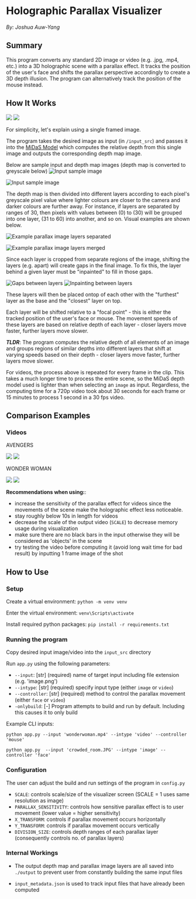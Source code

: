 # Holographic Parallax Visualizer

*By: Joshua Auw-Yang*

## Summary

This program converts any standard 2D image or video (e.g. .jpg, .mp4, etc.) into a 3D holographic scene with a parallax effect. It tracks the position of the user's face and shifts the parallax perspective accordingly to create a 3D depth illusion. The program can alternatively track the position of the mouse instead.

## How It Works

![](/markdown_sample_assets/gwen_stacy_parallax.gif)
![](/markdown_sample_assets/parallax_sensitive_wonderwoman.gif)

For simplicity, let's explain using a single framed image.

The program takes the desired image as input (in `/input_src`) and passes it into the [MiDaS Model](https://pytorch.org/hub/intelisl_midas_v2/) which computes the relative depth from this single image and outputs the corresponding depth map image.

Below are sample input and depth map images (depth map is converted to greyscale below)
![Input sample image](/markdown_sample_assets/gwen_stacy_src.JPG "Sample Input")

![Input sample image](/markdown_sample_assets/gwen_stacy_depth_map.jpg "Sample Depth map computed by MiDaS in grayscale")


The depth map is then divided into different layers according to each pixel's greyscale pixel value where lighter colours are closer to the camera and darker colours are further away. For instance, if layers are separated by ranges of 30, then pixels with values between (0) to (30) will be grouped into one layer, (31 to 60) into another, and so on. Visual examples are shown below.

![Example parallax image layers separated](/markdown_sample_assets/separated_parallax_sample_layers.jpg)

![Example parallax image layers merged](/markdown_sample_assets/combined_parallax_sample_layers.jpg)

Since each layer is cropped from separate regions of the image,  shifting the layers (e.g. apart) will create gaps in the final image. To fix this, the layer behind a given layer must be "inpainted" to fill in those gaps. 

![Gaps between layers](/markdown_sample_assets/gaps_in_layers.JPG)
![Inpainting between layers](/markdown_sample_assets/inpainted_layers.JPG)

These layers will then be placed ontop of each other with the "furthest" layer as the base and the "closest" layer on top.

Each layer will be shifted relative to a "focal point" - this is either the tracked position of the user's face or mouse. The movement speeds of these layers are based on relative depth of each layer - closer layers move faster, further layers move slower.

***TLDR***: The program computes the relative depth of all elements of an image and groups regions of similar depths into different layers that shift at varying speeds based on their depth - closer layers move faster, further layers move slower.

For videos, the process above is repeated for every frame in the clip. This takes a much longer time to process the entire scene, so the MiDaS depth model used is lighter than when selecting an `image` as input. Regardless, the computing time for a 720p video took about 30 seconds for each frame or 15 minutes to process 1 second in a 30 fps video.

## Comparison Examples

### Videos

AVENGERS

![](/markdown_sample_assets/regular_avengers.gif)
![](/markdown_sample_assets/parallax_sensitive_avengers.gif)

WONDER WOMAN

![](/markdown_sample_assets/regular_wonderwoman.gif)
![](/markdown_sample_assets/parallax_sensitive_wonderwoman.gif)


**Recommendations when using:**: 
* increase the sensitivity of the parallax effect for videos since the movements of the scene make the holographic effect less noticeable.
* stay roughly below 10s in length for videos
* decrease the scale of the output video (`SCALE`) to decrease memory usage during visualization
* make sure there are no black bars in the input otherwise they will be considered as 'objects' in the scene
* try testing the video before computing it (avoid long wait time for bad result) by inputting 1 frame image of the shot 


## How to Use

### Setup

Create a virtual environment: `python -m venv venv`

Enter the virtual environment: `venv\Scripts\activate`

Install required python packages: `pip install -r requirements.txt`

### Running the program

Copy desired input image/video into the `input_src` directory

Run `app.py` using the following parameters:

* `--input`: [str] (required) name of target input including file extension (e.g. 'image.png')
* `--intype`: [str] (required) specify input type (either `image` or `video`)
* `--controller`: [str] (required) method to control the parallax movement (either `face` or `video`)
* `-onlybuild`: [-] Program attempts to build and run by default. Including this causes it to only build

Example CLI inputs:

`python app.py --input 'wonderwoman.mp4' --intype 'video' --controller 'mouse'`

`python app.py  --input 'crowded_room.JPG' --intype 'image' --controller 'face'`

### Configuration

The user can adjust the build and run settings of the program in `config.py`
* `SCALE`: controls scale/size of the visualizer screen (SCALE = 1 uses same resolution as image)
* `PARALLAX_SENSITIVITY`: controls how sensitive parallax effect is to user movement (lower value = higher sensitivity)
* `X_TRANSFORM`: controls if parallax movement occurs horizontally
* `Y_TRANSFORM`: controls if parallax movement occurs vertically
* `DIVISION_SIZE`: controls depth ranges of each parallax layer (consequently controls no. of parallax layers)  

### Internal Workings

* The output depth map and parallax image layers are all saved into `./output` to prevent user from constantly building the same input files

* `input_metadata.json` is used to track input files that have already been computed